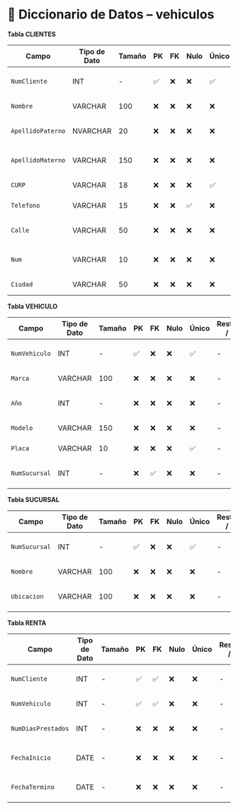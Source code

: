 # 📘 Diccionario de Datos – vehiculos



 **Tabla CLIENTES**

| Campo            | Tipo de Dato | Tamaño | PK  | FK  | Nulo | Único | Restricciones / CHECK           | Referencia a        | Descripción                        |
|------------------|--------------|--------|-----|-----|------|--------|---------------------------------|---------------------|------------------------------------|
| `NumCliente`       | INT          | -      | ✅   | ❌   | ❌   | ✅     | -                             | -                   | Identificador único del cliente    |
| `Nombre`           | VARCHAR      | 100    | ❌   | ❌   | ❌   | ❌     | -                             | -                   | Nombre del cliente                 |
| `ApellidoPaterno`  | NVARCHAR     | 20     | ❌   | ❌   | ❌   | ❌     | -                             | -                   | Apellido paterno del cliente       |
| `ApellidoMaterno`  | VARCHAR      | 150    | ❌   | ❌   | ❌   | ❌     | -                             | -                   | Apellido materno del cliente       |
| `CURP`             | VARCHAR      | 18     | ❌   | ❌   | ❌   | ✅     | -                             | -                   | CURP del cliente                   |
| `Telefono`         | VARCHAR      | 15     | ❌   | ❌   | ✅   | ❌     | -                             | -                   | Teléfono del cliente               |
| `Calle`            | VARCHAR      | 50     | ❌   | ❌   | ❌   | ❌     | -                             | -                   | Calle de domicilio del cliente     |
| `Num`              | VARCHAR      | 10     | ❌   | ❌   | ❌   | ❌     | -                             | -                   | Número exterior/interior domicilio |
| `Ciudad`           | VARCHAR      | 50     | ❌   | ❌   | ❌   | ❌     | -                             | -                   | Ciudad de residencia               |



 **Tabla VEHICULO**

| Campo            | Tipo de Dato | Tamaño | PK  | FK  | Nulo | Único | Restricciones / CHECK           | Referencia a        | Descripción                        |
|------------------|--------------|--------|-----|-----|------|--------|---------------------------------|---------------------|------------------------------------|
| `NumVehiculo`      | INT          | -      | ✅   | ❌   | ❌   | ✅     | -                             | -                   | Identificador único del vehículo  |
| `Marca`            | VARCHAR      | 100    | ❌   | ❌   | ❌   | ❌     | -                             | -                   | Marca del vehículo                |
| `Año`              | INT          | -      | ❌   | ❌   | ❌   | ❌     | -                             | -                   | Año de fabricación del vehículo   |
| `Modelo`           | VARCHAR      | 150    | ❌   | ❌   | ❌   | ❌     | -                             | -            | Modelo del vehículo               |
| `Placa`            | VARCHAR      | 10     | ❌   | ❌   | ❌   | ✅     | -                             | -                   | Placas del vehículo               |
| `NumSucursal`      | INT          | -      | ❌   | ✅   | ❌   | ❌     | -                             | SUCURSAL(NumSucursal)| Sucursal a la que pertenece       |



 **Tabla SUCURSAL**

| Campo            | Tipo de Dato | Tamaño | PK  | FK  | Nulo | Único | Restricciones / CHECK           | Referencia a        | Descripción                        |
|------------------|--------------|--------|-----|-----|------|--------|---------------------------------|---------------------|------------------------------------|
| `NumSucursal`      | INT          | -      | ✅   | ❌   | ❌   | ✅     | -                             | -                   | Identificador único de la sucursal |
| `Nombre`           | VARCHAR      | 100    | ❌   | ❌   | ❌   | ❌     | -                             | -                   | Nombre de la sucursal             |
| `Ubicacion`        | VARCHAR      | 100    | ❌   | ❌   | ❌   | ❌     | -                             | -              | Ubicación de la sucursal          |



 **Tabla RENTA**

| Campo              | Tipo de Dato | Tamaño | PK  | FK  | Nulo | Único | Restricciones / CHECK               | Referencia a        | Descripción                        |
|--------------------|--------------|--------|-----|-----|------|--------|-------------------------------------|---------------------|------------------------------------|
| `NumCliente`         | INT          | -      | ✅   | ✅   | ❌   | ❌     | -                                 | CLIENTES(NumCliente) | Cliente que realiza la renta       |
| `NumVehiculo`        | INT          | -      | ✅   | ✅   | ❌   | ❌     | -                                 | VEHICULO(NumVehiculo)| Vehículo rentado                   |
| `NumDiasPrestados`   | INT          | -      | ❌   | ❌   | ❌   | ❌     | -                                 | -                   | Número de días de la renta         |
| `FechaInicio`        | DATE         | -      | ❌   | ❌   | ❌   | ❌     | -                                 | -                   | Fecha de inicio de la renta        |
| `FechaTermino`       | DATE         | -      | ❌   | ❌   | ❌   | ❌     | -                                 | -                   | Fecha de término de la renta       |

